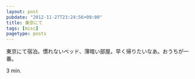 ```yaml
---
layout: post
pubdate: "2012-11-27T23:24:56+09:00"
title: 東京にて
tags: [misc]
pagetype: posts
---
```

東京にて宿泊。慣れないベッド、薄暗い部屋。早く帰りたいなあ。おうちが一番。

3 min.

